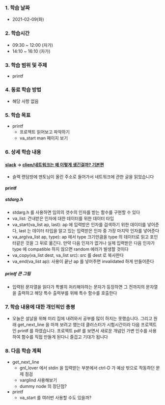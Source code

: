 ### 1. 학습 날짜

- 2021-02-09(화)

### 2. 학습시간

- 09:30 ~ 12:00 (자가)
- 14:10 ~ 16:10 (자가)

### 3. 학습 범위 및 주제

- printf

### 4. 동료 학습 방법

- 해당 사항 없음

### 5. 학습 목표

- printf
  - 프로젝트 읽어보고 파악하기
  - va\_start man 페이지 보기

### 6. 상세 학습 내용

#### [slack](https://42born2code.slack.com/archives/CU6MTFBNH/p1612836676468100) -> [clien/네트워크는 왜 이렇게 생긴걸까? 기본편](https://www.clien.net/service/board/lecture/15872844)

- 슬랙 랜덤방에 맨토님이 올린 주소로 들어가서 네트워크에 관한 글을 읽었습니다

#### printf

##### stdarg.h

- stdarg.h 를 사용하면 임의의 갯수의 인자를 받는 함수를 구현할 수 있다
- va\_list: 건내받은 인자에 대한 데이터를 위한 데이터 타입
- va\_start(va\_list ap, last): ap 에 입력받은 인자를 검색하기 위한 데이터를 넣어준다, last 는 데이터 타입을 알고 있는 입력받은 인자 중 가장 마지막 인자를 넣어준다
- va\_arg(va\_list ap, type): ap 에서 type 크기만큼을 type 의 데이터로 읽고 포인터같은 것을 그 뒤로 옮긴다. 만약 다음 인자가 없거나 실제 입력받은 다음 인자가 type 에 compatible 하지 않으면 random 에러가 발생할 것이다
- va\_copy(va\_list dest, va\_list src): src 를 dest 로 복사한다
- va\_end(va\_list ap): 사용이 끝난 ap 를 넣어주면 invalidated 하게 만들어준다

##### printf 큰 그림

- 입력된 문자열을 읽다가 특별히 처리해야하는 문자가 등장하면 그 전까지의 문자열을 출력하고 해당 특수 출력부를 위해 특수 함수를 호출한다

### 7. 학습 내용에 대한 개인적인 총평

- 오늘은 설날을 위해 미리 집에 내려와서 공부를 많이 하지는 못했습니다. 그리고 원래 get\_next\_line 을 마져 보려고 했는데 클러스터가 시험시간이라 다음 프로젝트인 printf 를 하였습니다. 프로젝트 pdf 를 보면서 새로운 개념인 가변 인수를 사용하여 함수를 직접 만들게 된다니 즐겁고 기대가 됩니다

### 8. 다음 학습 계획

- get\_next\_line
  - gnl\_lover 에서 stdin 을 입력받는 부분에서 ctrl-D 가 예상 밖으로 작동하던 문제 점검
  - varglind 사용해보기
  - dummy node 의 장단점? 
- printf
  - va\_start 를 여러번 사용할 수도 있을까?
